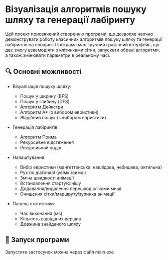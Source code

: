 # Візуалізація алгоритмів пошуку шляху та генерації лабіринту

Цей проект присвячений створенню програми, що дозволяє наочно демонструвати роботу класичних алгоритмів пошуку шляху та генерації лабіринтів на площині. Програма має зручний графічний інтерфейс, що дає змогу взаємодіяти з клітинками сітки, запускати обрані алгоритми, а також змінювати параметри в реальному часі.

## 🔍 Основні можливості

- Візуалізація пошуку шляху:
  - Пошук у ширину (BFS)
  - Пошук у глибину (DFS)
  - Алгоритм Дейкстри
  - Алгоритм A* (з вибором евристики)
  - Жадібний пошук (з вибором евристики)

- Генерація лабіринтів:
  - Алгоритм Прима
  - Рекурсивне відстеження
  - Рекурсивний поділ

- Налаштування:
  - Вибір евристики (мангеттенська, евклідова, чебишева, октильна)
  - Рух по діагоналі (увімк./вимк.)
  - Зміна швидкості анімації
  - Встановлення старту/фінішу
  - Додавання/видалення перешкод кліками миші
  - Очищення сітки/маршруту/зупинка анімації

- Панель статистики:
  - Час виконання (мс)
  - Кількість відвіданих вершин
  - Довжина знайденого шляху

## 🚀 Запуск програми

Запустити застосунок можна через файл main.exe
